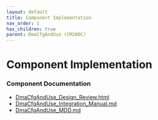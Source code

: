 ```yaml
---
layout: default
title: Component Implementation
nav_order: 1
has_children: true
parent: DmaCfgAndUse (CM200C)
---
```

# Component Implementation
### Component Documentation

- [DmaCfgAndUse_Design_Review.html](doc/DmaCfgAndUse_Design_Review.html)
- [DmaCfgAndUse_Integration_Manual.md](doc/DmaCfgAndUse_Integration_Manual.md)
- [DmaCfgAndUse_MDD.md](doc/DmaCfgAndUse_MDD.md)

